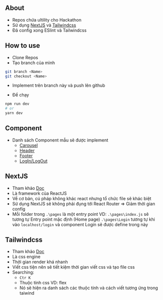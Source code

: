 ## About

- Repos chứa ultility cho Hackathon
- Sử dụng [NextJS](#nextjs) và [Tailwindcss](#tailwindcss)
- Đã config xong ESlint và Tailwindcss

## How to use

- Clone Repos
- Tạo branch của mình

```bash
git branch <Name>
git checkout <Name>

```

- Implement trên branch này và push lên github

- Để chạy

```bash
npm run dev
# or
yarn dev
```

## Component

- Danh sách Component mẫu sẽ được implement
  - [Carousel](#)
  - [Header](#)
  - [Footer](#)
  - [LogIn/LogOut](#)

## NextJS

- Tham khảo [Doc](#https://nextjs.org/docs/getting-started)
- Là framework của ReactJS
- Về cơ bản, cú pháp không khác react nhưng tổ chức file sẽ khác biệt
- Sử dụng NextJS sẽ không phải đụng tới React Router => Giảm thời gian config
- Mỗi folder trong `.\pages` là một entry point
  VD: `.\pages\index.js` sẽ tương tự Entry point mặc định (Home page)
  `.\pages\Login` tương tự khi vào `localhost/login` và component Login sẽ được define trong này

## Tailwindcss

- Tham khảo [Doc](#https://tailwindcss.com/docs/installation)
- Là css engine
- Thời gian render khá nhanh
- Viết css tiện nên sẽ tiết kiệm thời gian viết css và tạo file css
- Searching:
  - `Ctr K`
  - Thuộc tính css
    VD: flex
  - Nó sẽ hiện ra danh sách các thuộc tính và cách viết tương ứng trong taiwind

